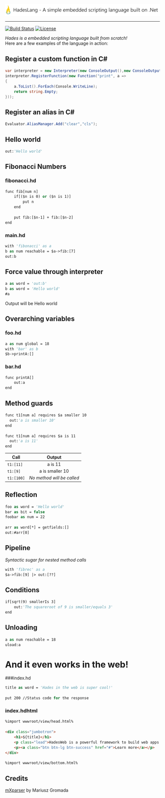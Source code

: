 <img src="https://raw.githubusercontent.com/Azer0s/HadesLang/master/HadesLang/IconLong.png" /> 

***

[![Build Status](https://travis-ci.org/Azer0s/HadesLang.svg?branch=master)](https://travis-ci.org/Azer0s/HadesLang)
[![License](https://img.shields.io/badge/license-MIT-brightgreen.svg)](https://github.com/Azer0s/HadesLang/blob/master/LICENSE)


*Hades is a embedded scripting language built from scratch!*
<br>
Here are a few examples of the language in action:

## Register a custom function in C#
```csharp
var interpreter = new Interpreter(new ConsoleOutput(),new ConsoleOutput());
interpreter.RegisterFunction(new Function("print", a =>
{
    a.ToList().ForEach(Console.WriteLine);
    return string.Empty;
}));
```

## Register an alias in C#
```csharp
Evaluator.AliasManager.Add("clear","cls");
```

## Hello world
```vb
out:'Hello world'
```

## Fibonacci Numbers
### fibonacci.hd
```vb
func fib[num n]
    if[($n is 0) or ($n is 1)]
        put n
    end

    put fib:[$n-1] + fib:[$n-2]
end
```
### main.hd
```vb
with 'fibonacci' as a
b as num reachable = $a->fib:[7]
out:b
```
## Force value through interpreter 

```vb
a as word = 'out:b'
b as word = 'Hello world'
#a
```
Output will be Hello world

## Overarching variables
### foo.hd
```vb
a as num global = 18
with 'bar' as b
$b->printA:[]
```
### bar.hd
```vb
func printA[]
    out:a
end
```

## Method guards
```vb
func t1[num a] requires $a smaller 10
  out:'a is smaller 10'
end

func t1[num a] requires $a is 11
  out:'a is 11'
end
```

| Call       |           Output           |
| ---------- | :------------------------: |
| `t1:[11]`  |          a is 11           |
| `t1:[9]`   |      a is smaller 10       |
| `t1:[100]` | *No method will be called* |

## Reflection
```vb
foo as word = 'Hello world'
bar as bit = false
foobar as num = 22

arr as word[*] = getfields:[]
out:#arr[0]
```

## Pipeline

*Syntactic sugar for nested method calls*
```vb
with 'fibrec' as a
$a->fib:[9] |> out:[??]
```
## Conditions
```vb
if[sqrt(9) smallerIs 3]
    out:'The squareroot of 9 is smaller/equals 3'
end
```

## Unloading
```vb
a as num reachable = 18
uload:a
```

# And it even works in the web!

###index.hd

```vb
title as word = 'Hades in the web is super cool!'

put 200 //Status code for the response
```

### index.hdhtml

```html
%import wwwroot/view/head.html%

<div class="jumbotron">
    <h1>${title}</h1>
    <p class="lead">HadesWeb is a powerful framework to build web apps in Hades.</p>
    <p><a class="btn btn-lg btn-success" href="#">Learn more</a></p>
</div>
	  
%import wwwroot/view/bottom.html%
```

## Credits

[mXparser](https://github.com/mariuszgromada/MathParser.org-mXparser) by Mariusz Gromada
